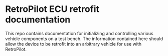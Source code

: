 # RetroPilot ECU retrofit documentation
This repo contains documentation for initializing and controlling various vehicle components on a test bench. The information contained here should allow the device to be retrofit into an arbitrary vehicle for use with RetroPilot.
